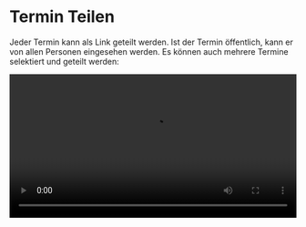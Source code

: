 # Termin Teilen

Jeder Termin kann als Link geteilt werden. Ist der Termin öffentlich, kann er von allen Personen eingesehen werden. Es können auch mehrere Termine selektiert und geteilt werden:

<video controls="true" width="100%" allowFullScreen="true" autoPlay loop>
    <source src={require('./images/share.mp4').default} type="video/mp4" />
</video>
